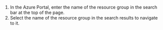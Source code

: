 1) In the Azure Portal, enter the name of the resource group in the search bar at the top of the page.
2) Select the name of the resource group in the search results to navigate to it.